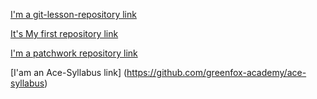 [I'm a git-lesson-repository link](https://github.com/NickPappagiorgio/git-lesson-repository)

[It's My first repository link](https://github.com/NickPappagiorgio/hello-world)

[I'm a patchwork repository link](https://github.com/NickPappagiorgio/patchwork)

[I'am an Ace-Syllabus link] (https://github.com/greenfox-academy/ace-syllabus)